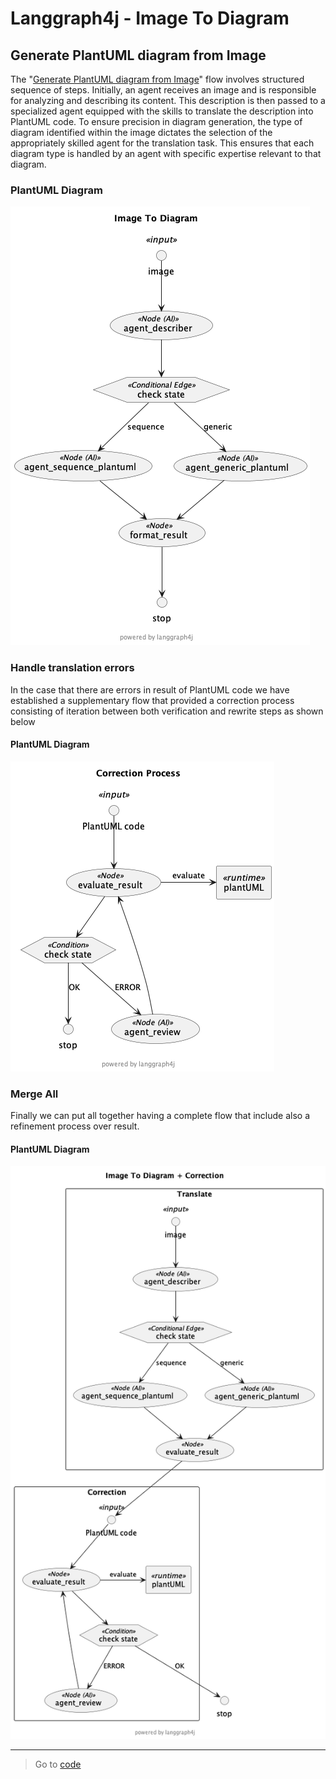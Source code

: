 # Langgraph4j - Image To Diagram

## Generate PlantUML diagram from Image

The "<u>Generate PlantUML diagram from Image</u>" flow  involves structured sequence of steps. Initially, an agent receives an image and is responsible for analyzing and describing its content. This description is then passed to a specialized agent equipped with the skills to translate the description into PlantUML code. To ensure precision in diagram generation, the type of diagram identified within the image dictates the selection of the appropriately skilled agent for the translation task. This ensures that each diagram type is handled by an agent with specific expertise relevant to that diagram. 

### PlantUML Diagram
![diagram][image_to_diagram]

### Handle translation errors

In the case that there are errors in result of PlantUML code we have established a supplementary flow that provided a correction process consisting of iteration between both verification and rewrite steps as shown below

#### PlantUML Diagram
![diagram][correction_process]

### Merge All

Finally we can put all together having a complete flow that include also a refinement process over result.

#### PlantUML Diagram
![diagram][image_to_diagram_correction]

---- 
> Go to [code](src/main/java/dev/langchain4j/image_to_diagram)



[agentexecutor]: agentexecutor.puml.png
[image_to_diagram]: image_to_diagram.puml.png
[image_to_diagram_correction]: image_to_diagram_with_correction.puml.png
[correction_process]: correction_process.puml.png



